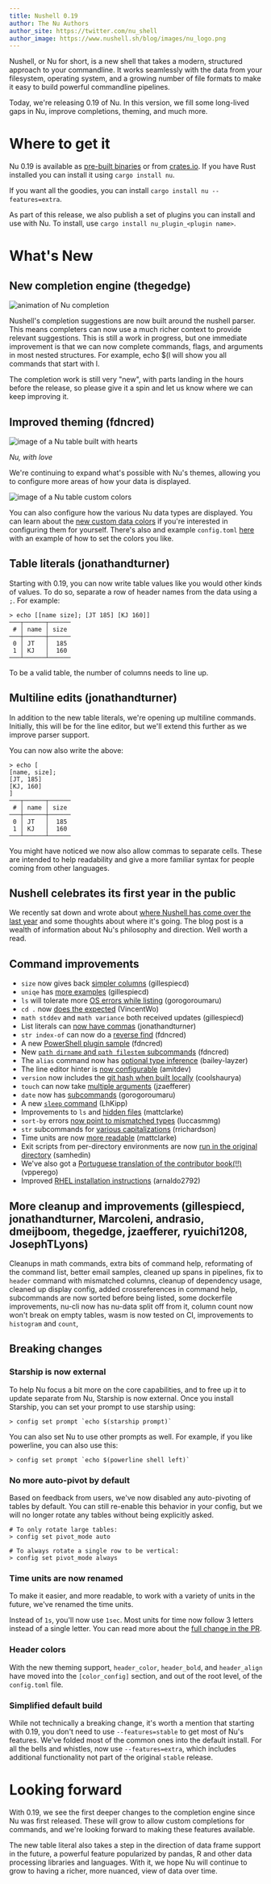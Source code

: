 ```yaml
---
title: Nushell 0.19
author: The Nu Authors
author_site: https://twitter.com/nu_shell
author_image: https://www.nushell.sh/blog/images/nu_logo.png
---
```


Nushell, or Nu for short, is a new shell that takes a modern, structured approach to your commandline. It works seamlessly with the data from your filesystem, operating system, and a growing number of file formats to make it easy to build powerful commandline pipelines.

Today, we're releasing 0.19 of Nu. In this version, we fill some long-lived gaps in Nu, improve completions, theming, and much more.

# Where to get it

Nu 0.19 is available as [pre-built binaries](https://github.com/nushell/nushell/releases/tag/0.19.0) or from [crates.io](https://crates.io/crates/nu). If you have Rust installed you can install it using `cargo install nu`.

If you want all the goodies, you can install `cargo install nu --features=extra`.

As part of this release, we also publish a set of plugins you can install and use with Nu. To install, use `cargo install nu_plugin_<plugin name>`.

# What's New

## New completion engine (thegedge)

![animation of Nu completion](https://www.nushell.sh/blog/images/0_19_autocomplete.gif)

Nushell's completion suggestions are now built around the nushell parser. This means completers can now use a much richer context to provide relevant suggestions. This is still a work in progress, but one immediate improvement is that we can now complete commands, flags, and arguments in most nested structures. For example, echo $(l<TAB> will show you all commands that start with l.

The completion work is still very "new", with parts landing in the hours before the release, so please give it a spin and let us know where we can keep improving it.

## Improved theming (fdncred)

![image of a Nu table built with hearts](https://www.nushell.sh/blog/images/0_19_heart_theme.png)

_Nu, with love_

We're continuing to expand what's possible with Nu's themes, allowing you to configure more areas of how your data is displayed.

![image of a Nu table custom colors](https://www.nushell.sh/blog/images/0_19_table_colors.png)

You can also configure how the various Nu data types are displayed. You can learn about the [new custom data colors](https://github.com/nushell/nushell/pull/2449) if you're interested in configuring them for yourself. There's also and example `config.toml` [here](https://github.com/nushell/nushell/blob/main/docs/sample_config/config.toml) with an example of how to set the colors you like.

## Table literals (jonathandturner)

Starting with 0.19, you can now write table values like you would other kinds of values. To do so, separate a row of header names from the data using a `;`.  For example:

```
> echo [[name size]; [JT 185] [KJ 160]]
───┬──────┬──────
 # │ name │ size 
───┼──────┼──────
 0 │ JT   │  185 
 1 │ KJ   │  160 
───┴──────┴──────
```

To be a valid table, the number of columns needs to line up.

## Multiline edits (jonathandturner)

In addition to the new table literals, we're opening up multiline commands. Initially, this will be for the line editor, but we'll extend this further as we improve parser support.

You can now also write the above:

```
> echo [
[name, size];
[JT, 185]
[KJ, 160]
]
───┬──────┬──────
 # │ name │ size 
───┼──────┼──────
 0 │ JT   │  185 
 1 │ KJ   │  160 
───┴──────┴──────
```

You might have noticed we now also allow commas to separate cells. These are intended to help readability and give a more familiar syntax for people coming from other languages.

## Nushell celebrates its first year in the public

We recently sat down and wrote about [where Nushell has come over the last year](http://www.nushell.sh/blog/2020/08/23/year_of_nushell.html) and some thoughts about where it's going. The blog post is a wealth of information about Nu's philosophy and direction. Well worth a read.

## Command improvements

* `size` now gives back [simpler columns](https://github.com/nushell/nushell/pull/2473) (gillespiecd)
* `uniqe` has [more examples](https://github.com/nushell/nushell/pull/2472) (gillespiecd)
* `ls` will tolerate more [OS errors while listing](https://github.com/nushell/nushell/pull/2466) (gorogoroumaru)
* `cd .` now [does the expected](https://github.com/nushell/nushell/pull/2457) (VincentWo)
* `math stddev` and `math variance` both received updates (gillespiecd)
* List literals can [now have commas](https://github.com/nushell/nushell/pull/2454) (jonathandturner)
* `str index-of` can now do a [reverse find](https://github.com/nushell/nushell/pull/2430) (fdncred)
* A new [PowerShell plugin sample](https://github.com/nushell/nushell/pull/2429) (fdncred)
* New [`path dirname` and `path filestem` subcommands](https://github.com/nushell/nushell/pull/2428) (fdncred)
* The `alias` command now has [optional type inference](https://github.com/nushell/nushell/pull/2418) (bailey-layzer)
* The line editor hinter is [now configurable](https://github.com/nushell/nushell/pull/2405) (amitdev)
* `version` now includes the [git hash when built locally](https://github.com/nushell/nushell/pull/2390) (coolshaurya)
* `touch` can now take [multiple arguments](https://github.com/nushell/nushell/pull/2386) (jzaefferer)
* `date` now has [subcommands](https://github.com/nushell/nushell/pull/2383) (gorogoroumaru)
* A new [`sleep` command](https://github.com/nushell/nushell/pull/2381) (LhKipp)
* Improvements to `ls` and [hidden files](https://github.com/nushell/nushell/pull/2379) (mattclarke)
* `sort-by` errors [now point to mismatched types](https://github.com/nushell/nushell/pull/2366) (luccasmmg)
* `str` subcommands for [various capitalizations](https://github.com/nushell/nushell/pull/2360) (rrichardson)
* Time units are now [more readable](https://github.com/nushell/nushell/pull/2356) (mattclarke)
* Exit scripts from per-directory environments are now [run in the original directory](https://github.com/nushell/nushell/pull/2352) (samhedin)
* We've also got a [Portuguese translation of the contributor book(!!)](https://github.com/nushell/contributor-book/pull/29) (vpperego)
* Improved [RHEL installation instructions](https://github.com/nushell/book/pull/126) (arnaldo2792)

## More cleanup and improvements (gillespiecd, jonathandturner, Marcoleni, andrasio, dmeijboom, thegedge, jzaefferer, ryuichi1208, JosephTLyons)

Cleanups in math commands, extra bits of command help, reformating of the command list, better email samples, cleaned up spans in pipelines, fix to `header` command with mismatched columns, cleanup of dependency usage, cleaned up display config, added crossreferences in command help, subcommands are now sorted before being listed, some dockerfile improvements, nu-cli now has nu-data split off from it, column count now won't break on empty tables, wasm is now tested on CI, improvements to `histogram` and `count`, 

## Breaking changes

### Starship is now external

To help Nu focus a bit more on the core capabilities, and to free up it to update separate from Nu, Starship is now external. Once you install Starship, you can set your prompt to use starship using:

```
> config set prompt `echo $(starship prompt)`
```

You can also set Nu to use other prompts as well. For example, if you like powerline, you can also use this:

```
> config set prompt `echo $(powerline shell left)`
```

### No more auto-pivot by default

Based on feedback from users, we've now disabled any auto-pivoting of tables by default. You can still re-enable this behavior in your config, but we will no longer rotate any tables without being explicitly asked.

```
# To only rotate large tables:
> config set pivot_mode auto

# To always rotate a single row to be vertical:
> config set pivot_mode always
```

### Time units are now renamed

To make it easier, and more readable, to work with a variety of units in the future, we've renamed the time units.

Instead of `1s`, you'll now use `1sec`. Most units for time now follow 3 letters instead of a single letter. You can read more about the [full change in the PR](https://github.com/nushell/nushell/pull/2356).

### Header colors

With the new theming support, `header_color`, `header_bold`, and `header_align` have moved into the `[color_config]` section, and out of the root level, of the `config.toml` file.

### Simplified default build

While not technically a breaking change, it's worth a mention that starting with 0.19, you don't need to use `--features=stable` to get most of Nu's features. We've folded most of the common ones into the default install.  For all the bells and whistles, now use `--features=extra`, which includes additional functionality not part of the original `stable` release.

# Looking forward

With 0.19, we see the first deeper changes to the completion engine since Nu was first released. These will grow to allow custom completions for commands, and we're looking forward to making these features available.

The new table literal also takes a step in the direction of data frame support in the future, a powerful feature popularized by pandas, R and other data processing libraries and languages. With it, we hope Nu will continue to grow to having a richer, more nuanced, view of data over time.
